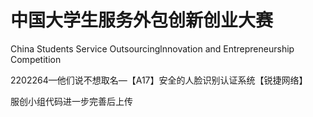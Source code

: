 # 中国大学生服务外包创新创业大赛
China Students Service Outsourcinglnnovation and Entrepreneurship Competition

2202264—他们说不想取名—【A17】安全的人脸识别认证系统【锐捷网络】

服创小组代码进一步完善后上传
